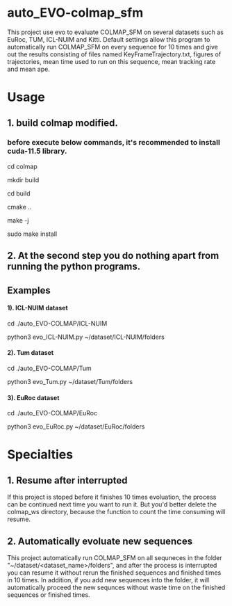 # auto_EVO-colmap_sfm
This project use evo to evaluate COLMAP_SFM on several datasets such as EuRoc, TUM, ICL-NUIM and Kitti. Default settings allow this program to automatically run COLMAP_SFM on every sequence for 10 times and give out the results consisting of files named KeyFrameTrajectory.txt, figures of trajectories, mean time used to run on this sequence, mean tracking rate and mean ape.
# Usage
## 1. build colmap modified.
### before execute below commands, it's recommended to install cuda-11.5 library.
cd colmap

mkdir build

cd build

cmake ..

make -j

sudo make install
  
## 2. At the second step you do nothing apart from running the python programs.

## Examples
#### 1). ICL-NUIM dataset
cd ./auto_EVO-COLMAP/ICL-NUIM

python3 evo_ICL-NUIM.py ~/dataset/ICL-NUIM/folders

#### 2). Tum dataset
cd ./auto_EVO-COLMAP/Tum

python3 evo_Tum.py ~/dataset/Tum/folders

#### 3). EuRoc dataset
cd ./auto_EVO-COLMAP/EuRoc

python3 evo_EuRoc.py ~/dataset/EuRoc/folders

# Specialties
## 1. Resume after interrupted
  If this project is stoped before it finishes 10 times evoluation, the process can be continued next time you want to run it. But you'd better delete the colmap_ws directory, because the function to count the time consuming will resume.
## 2. Automatically evoluate new sequences
  This project automatically run COLMAP_SFM on all sequneces in the folder "~/dataset/<dataset_name>/folders", and after the process is interrupted you can resume it without rerun the finished sequences and finished times in 10 times. In addition, if you add new sequences into the folder, it will automatically proceed the new sequnces without waste time on the finished sequences or finished times.
